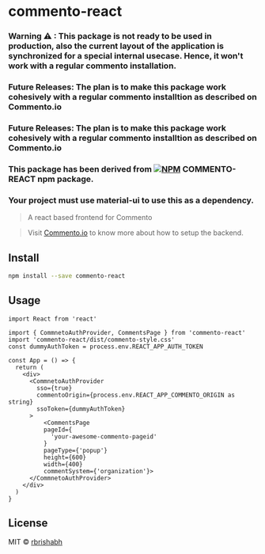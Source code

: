 # commento-react

### **Warning** ⚠ : This package is not ready to be used in production, also the current layout of the application is synchronized for a special internal usecase. Hence, it won't work with a regular commento installation.

### **Future Releases**: The plan is to make this package work cohesively with a regular commento installtion as described on Commento.io

### **Future Releases**: The plan is to make this package work cohesively with a regular commento installtion as described on Commento.io

### This package has been derived from [![NPM](https://img.shields.io/npm/v/commento-react.svg)](https://www.npmjs.com/package/commento-react) COMMENTO-REACT npm package.

### Your project must use material-ui to use this as a dependency.

> A react based frontend for Commento

> Visit [Commento.io](https://commento.io/) to know more about how to setup the backend.

## Install

```bash
npm install --save commento-react
```

## Usage

```tsx
import React from 'react'

import { CommnetoAuthProvider, CommentsPage } from 'commento-react'
import 'commento-react/dist/commento-style.css'
const dummyAuthToken = process.env.REACT_APP_AUTH_TOKEN

const App = () => {
  return (
    <div>
      <CommnetoAuthProvider
        sso={true}
        commentoOrigin={process.env.REACT_APP_COMMENTO_ORIGIN as string}
        ssoToken={dummyAuthToken}
      >
          <CommentsPage
          pageId={
            'your-awesome-commento-pageid'
          }
          pageType={'popup'}
          height={600}
          width={400}
          commentSystem={'organization'}>
      </CommnetoAuthProvider>
    </div>
  )
}
```

## License

MIT © [rbrishabh](https://github.com/rbrishabh)

